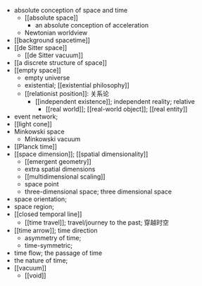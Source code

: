 - absolute conception of space and time
    - [[absolute space]]
        - an absolute conception of acceleration
    - Newtonian worldview
- [[background spacetime]]
- [[de Sitter space]]
    - [[de Sitter vacuum]]
- [[a discrete structure of space]]
- [[empty space]]
    - empty universe
    - existential; [[existential philosophy]]
    - [[relationist position]]: 关系论
        - [[independent existence]]; independent reality; relative
            - [[real world]]; [[real-world object]]; [[real entity]]
- event network; 
- [[light cone]]
- Minkowski space
    - Minkowski vacuum
- [[Planck time]]
- [[space dimension]]; [[spatial dimensionality]]
    - [[emergent geometry]]
    - extra spatial dimensions
    - [[multidimensional scaling]]
    - space point
    - three-dimensional space; three dimensional space
- space orientation; 
- space region;
- [[closed temporal line]]
    - [[time travel]]; travel/journey to the past; 穿越时空
- [[time arrow]]; time direction
    - asymmetry of time;
    - time-symmetric;
- time flow; the passage of time
- the nature of time; 
- [[vacuum]]
    - [[void]]

